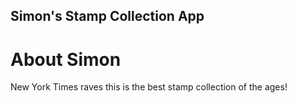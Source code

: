 Simon's Stamp Collection App
---

# About Simon

New York Times raves this is the best stamp collection of the ages!